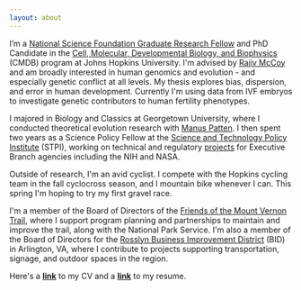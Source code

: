 ```yaml
---
layout: about
---
```


I’m a [National Science Foundation Graduate Research Fellow](https://nsfgrfp.org/) and PhD Candidate in the [Cell, Molecular, Developmental Biology, and Biophysics](https://cmdb.jhu.edu/) (CMDB) program at Johns Hopkins University. I'm advised by [Rajiv McCoy](https://mccoy-lab.org/) and am broadly interested in human genomics and evolution - and especially genetic conflict at all levels. My thesis explores bias, dispersion, and error in human development. Currently I'm using data from IVF embryos to investigate genetic contributors to human fertility phenotypes.

I majored in Biology and Classics at Georgetown University, where I conducted theoretical evolution research with [Manus Patten](https://www.pattenlab.com/). I then spent two years as a Science Policy Fellow at the [Science and Technology Policy Institute](https://www.ida.org/en/ida-ffrdcs/science-and-technology-policy-institute) (STPI), working on technical and regulatory [projects](https://scarioscia.github.io/2023-01-25/science-policy) for Executive Branch agencies including the NIH and NASA.

Outside of research, I'm an avid cyclist. I compete with the Hopkins cycling team in the fall cyclocross season, and I mountain bike whenever I can. This spring I'm hoping to try my first gravel race. 

I'm a member of the Board of Directors of the [Friends of the Mount Vernon Trail](https://mountvernontrail.org/), where I support program planning and partnerships to maintain and improve the trail, along with the National Park Service. I'm also a member of the Board of Directors for the [Rosslyn Business Improvement District](https://www.rosslynva.org/) (BID) in Arlington, VA, where I contribute to projects supporting transportation, signage, and outdoor spaces in the region. 

Here's a **[link](https://drive.google.com/uc?id=198WB0KjlmfxV1-BjVUUEcja_K7ohCQk8&export=download)** to my CV and a **[link](https://drive.google.com/uc?id=1cY62B3fOKW-HRIgUiKXbenJIn8dud7Mc&export=download)** to my resume.

